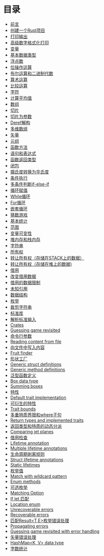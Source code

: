 # 目录

- [前言](./01-intro/intro.md)
- [创建一个Rust项目](./docs/create-project.md)
- [打印输出](./docs/printing.md)
- [高级数字格式化打印](./docs/Advanced_numeric_formatted_print.md)
- [变量](./docs/Variables.md)
- [基本数据类型](./docs/Basic_Types.md)
- [浮点数](./docs/Floating_point_numbers.md)
- [位操作运算](./docs/Bitwise_operations.md)
- [布尔运算和二进制代数](./docs/Booleans_and_binary_algebra.md)
- [算术运算](./docs/Arithmetic_operations.md)
- [比较运算](./docs/Comparison_operators.md)
- [字符](./docs/Chars.md)
- [计算平均值](./docs/Computing_average.md)
- [数组](./docs/Arrays.md)
- [切片](./docs/Slices.md)
- [切片为参数](./docs/Slices_as_parameters.md)
- [Deref解构](./docs/Deref_coercion.md)
- [多维数组](./docs/Multidimensional_arrays.md)
- [矢量](./docs/Vectors.md)
- [元组](./docs/Tuples.md)
- [函数方法](./docs/Functions.md)
- [语句和表达式](./docs/Statements_and_expressions.md)
- [函数返回类型](./docs/Function_return_type.md)
- [闭包](./docs/Closures.md)
- [摄氏度转换为华氏度](./docs/Celsius_to_Fahrenheit_converter.md)
- [条件执行](./docs/Conditional_execution.md)
- [多条件判断if-else-if](./docs/Multiple_conditionals_if_else_if.md)
- [循环赋值](./docs/Loop_assignment.md)
- [While循环](./docs/While_loops.md)
- [For循环](./docs/For_loops.md)
- [嵌套循环](./docs/Nested_loops.md)
- [猜数游戏](./docs/Guessing_game.md)
- [基本统计](./docs/Basic_statistics.md)
- [范围](./docs/Scope.md)
- [变量可变性](./docs/Variable_mutability.md)
- [堆内存和栈内存](./docs/Stack_and_heap_memory.md)
- [字符串](./docs/Strings.md)
- [所有权](./docs/Ownership.md)
- [转让所有权（存储在STACK上的数据）](./docs/Transferring_ownership_data_stored_on_STACK.md)
- [转让所有权（存储在堆上的数据)](./docs/Transferring_ownership_data_stored_on_HEAP.md)
- [借用](./docs/Borrowing.md)
- [改变借用数据](./docs/Mutating_borrowed_data.md)
- [借用的数据限制](./docs/Restriction_on_borrowed_data.md)
- [未知引用](./docs/Dangling_references.md)
- [数据结构](./docs/Structs.md)
- [枚举](./docs/Enums.md)
- [裁剪字符串](./docs/Trimming_strings.md)
- [标准库](./docs/Standard_library.md)
- [解析标准输入](./docs/Parsing_standard_input.md)
- [Crates](./docs/Crates.md)
- [Guessing game revisited]()
- [命令行参数](./docs/Command_line_arguments.md)
- [Reading content from file]()
- [向文件中写入内容](./docs/Writing_content_to_file.md)
- [Fruit finder]()
- [形状工厂](./docs/Shape_factories.md)
- [Generic struct definitions]()
- [Generic method definitions]()
- [泛型函数定义](./docs/Generic_function_definitions.md)
- [Box data type]()
- [Summing boxes]()
- [特性](./docs/Traits.md)
- [Default trait implementation]()
- [可衍生的特性](./docs/Derivable_traits.md)
- [Trait bounds]()
- [多重特质界限和where子句](./docs/Multiple_trait_bounds_and_where_clause.md)
- [Return types and implemented traits]()
- [返回类型和特质的动态分派](./docs/Return_types_and_dynamic_dispatching_with_traits.md)
- [Comparing jet planes]()
- [借用检查](./docs/Borrow_checker.md)
- [Lifetime annotation]()
- [Multiple lifetime annotations]()
- [生命周期剥离规则](./docs/Lifetime_elision_rules.md)
- [Struct lifetime annotations]()
- [Static lifetimes]()
- [枚举值](./docs/More_on_enums.md)
- [Match with wildcard pattern]()
- [Enum methods]()
- [可选枚举](./docs/Option_enum.md)
- [Matching Option]()
- [If let 匹配](./docs/If_let_matching.md)
- [Location enum]()
- [Unrecoverable errors]()
- [Recoverable errors]()
- [匹配Result<T,E>枚举错误处理](./docs/Matching_Result_enum_for_error_handling.md)
- [Propagating errors]()
- [Guessing game revisited with error handling]()
- [矢量错误处理](./docs/Vectors_with_error_handling.md)
- [HashMap<K, V> data type]()
- [字数统计](./docs/Word_counter.md)